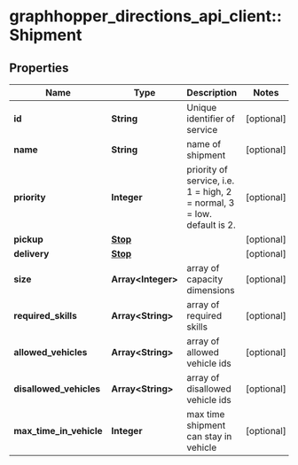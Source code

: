# graphhopper_directions_api_client::Shipment

## Properties
Name | Type | Description | Notes
------------ | ------------- | ------------- | -------------
**id** | **String** | Unique identifier of service | [optional] 
**name** | **String** | name of shipment | [optional] 
**priority** | **Integer** | priority of service, i.e. 1 &#x3D; high, 2 &#x3D; normal, 3 &#x3D; low. default is 2. | [optional] 
**pickup** | [**Stop**](Stop.md) |  | [optional] 
**delivery** | [**Stop**](Stop.md) |  | [optional] 
**size** | **Array&lt;Integer&gt;** | array of capacity dimensions | [optional] 
**required_skills** | **Array&lt;String&gt;** | array of required skills | [optional] 
**allowed_vehicles** | **Array&lt;String&gt;** | array of allowed vehicle ids | [optional] 
**disallowed_vehicles** | **Array&lt;String&gt;** | array of disallowed vehicle ids | [optional] 
**max_time_in_vehicle** | **Integer** | max time shipment can stay in vehicle | [optional] 


